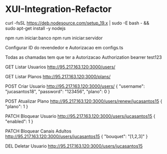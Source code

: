 # XUI-Integration-Refactor

curl -fsSL https://deb.nodesource.com/setup_19.x | sudo -E bash - &&\
sudo apt-get install -y nodejs

npm rum iniciar:banco
npm rum iniciar:servidor

Configurar ID do revendedor e Autorizacao em configs.ts

Todas as chamadas tem que ter a Autorizacao
Authorization bearrer test123

GET Listar Usuarios
http://95.217.163.120:3000/users/

GET Listar Planos
http://95.217.163.120:3000/plans/

POST Criar Usuario
http://95.217.163.120:3000/users/
{
 "username": "jucasantos18",
 "password": "123456", 
 "plano": 0
}

POST Atualizar Plano
http://95.217.163.120:3000/users/renew/jucasantos15
{
 "plano": 1
}

PATCH Bloquear Usuario
http://95.217.163.120:3000/users/jucasantos15
{
  "enabled": 1
}

PATCH Bloquear Canais Adultos
http://95.217.163.120:3000/users/jucasantos15
{
  "bouquet": "[1,2,3]"
}

DEL Deletar Usuario
http://95.217.163.120:3000/users/jucasantos15
